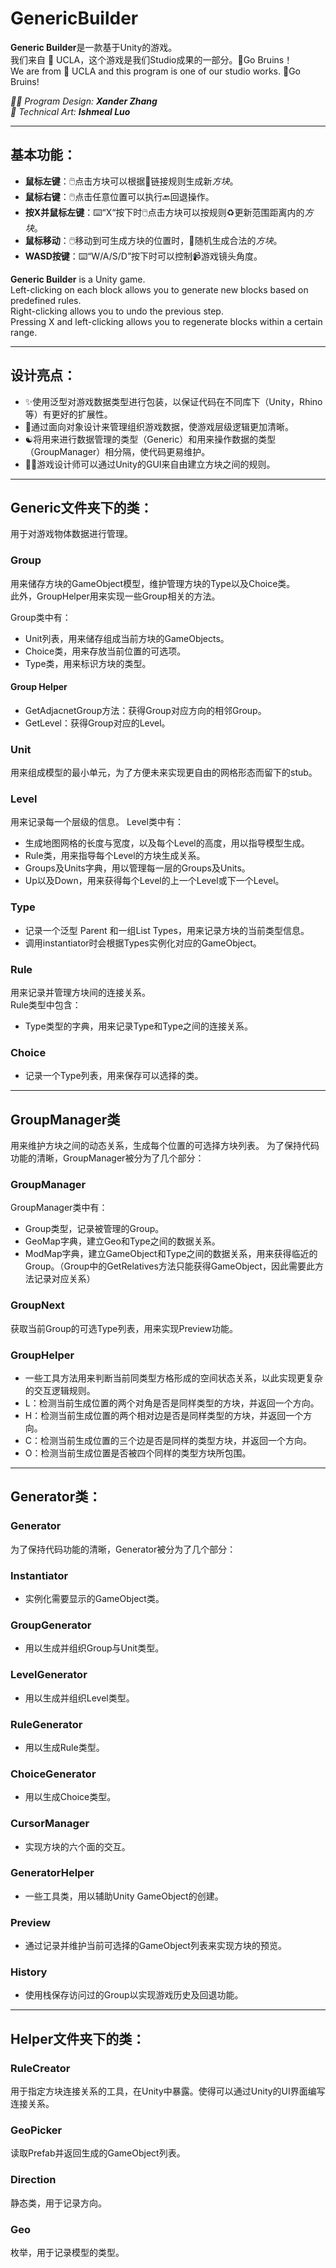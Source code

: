 # GenericBuilder

**Generic Builder**是一款基于Unity的游戏。  
我们来自 🏫 UCLA，这个游戏是我们Studio成果的一部分。🐻Go Bruins！   
We are from 🏫 UCLA and this program is one of our studio works. 🐻Go Bruins! 

*🧑‍💻    Program Design:    **Xander Zhang***  
*🎨    Technical Art:     **Ishmeal Luo***

---

## 基本功能：  

- **鼠标左键**：🖱️点击方块可以根据🔗链接规则生成新*方块*。  
- **鼠标右键**：🖱️点击任意位置可以执行🔙回退操作。  
- **按X并鼠标左键**：⌨️“X“按下时🖱️点击方块可以按规则♻️更新范围距离内的*方块*。  
- **鼠标移动**：🖱️移动到可生成方块的位置时，🎲随机生成合法的*方块*。
- **WASD按键**：⌨️“W/A/S/D”按下时可以控制📹游戏镜头角度。

**Generic Builder** is a Unity game.  
Left-clicking on each block allows you to generate new blocks based on predefined rules.  
Right-clicking allows you to undo the previous step.  
Pressing X and left-clicking allows you to regenerate blocks within a certain range.  

---

## 设计亮点：  

- ✨使用泛型对游戏数据类型进行包装，以保证代码在不同库下（Unity，Rhino等）有更好的扩展性。  
- 🌲通过面向对象设计来管理组织游戏数据，使游戏层级逻辑更加清晰。 
- ☯️将用来进行数据管理的类型（Generic）和用来操作数据的类型（GroupManager）相分隔，使代码更易维护。  
- 🧑‍🎨游戏设计师可以通过Unity的GUI来自由建立方块之间的规则。 

---

## Generic文件夹下的类：
用于对游戏物体数据进行管理。  

### Group
用来储存方块的GameObject模型，维护管理方块的Type以及Choice类。  
此外，GroupHelper用来实现一些Group相关的方法。

Group类中有：
 - Unit列表，用来储存组成当前方块的GameObjects。 
 - Choice类，用来存放当前位置的可选项。  
 - Type类，用来标识方块的类型。 

#### Group Helper

- GetAdjacnetGroup方法：获得Group对应方向的相邻Group。
- GetLevel：获得Group对应的Level。

### Unit  
用来组成模型的最小单元，为了方便未来实现更自由的网格形态而留下的stub。 

### Level
用来记录每一个层级的信息。 
Level类中有： 
- 生成地图网格的长度与宽度，以及每个Level的高度，用以指导模型生成。 
- Rule类，用来指导每个Level的方块生成关系。 
- Groups及Units字典，用以管理每一层的Groups及Units。  
- Up以及Down，用来获得每个Level的上一个Level或下一个Level。 

### Type
- 记录一个泛型<T> Parent 和一组List<T> Types，用来记录方块的当前类型信息。
- 调用instantiator时会根据Types实例化对应的GameObject。
 
### Rule  
用来记录并管理方块间的连接关系。  
Rule类型中包含：  
- Type类型的字典，用来记录Type和Type之间的连接关系。 

### Choice
- 记录一个Type列表，用来保存可以选择的类。

---

## GroupManager类   

用来维护方块之间的动态关系，生成每个位置的可选择方块列表。 
为了保持代码功能的清晰，GroupManager被分为了几个部分：   

### GroupManager 

GroupManager类中有：  
- Group类型，记录被管理的Group。  
- GeoMap字典，建立Geo和Type之间的数据关系。 
- ModMap字典，建立GameObject和Type之间的数据关系，用来获得临近的Group。（Group中的GetRelatives方法只能获得GameObject，因此需要此方法记录对应关系） 

### GroupNext

获取当前Group的可选Type列表，用来实现Preview功能。 

### GroupHelper
- 一些工具方法用来判断当前同类型方格形成的空间状态关系，以此实现更复杂的交互逻辑规则。 
- L：检测当前生成位置的两个对角是否是同样类型的方块，并返回一个方向。  
- H：检测当前生成位置的两个相对边是否是同样类型的方块，并返回一个方向。  
- C：检测当前生成位置的三个边是否是同样的类型方块，并返回一个方向。  
- O：检测当前生成位置是否被四个同样的类型方块所包围。 

---

## Generator类：  

### Generator
为了保持代码功能的清晰，Generator被分为了几个部分：
### Instantiator
- 实例化需要显示的GameObject类。
### GroupGenerator
- 用以生成并组织Group与Unit类型。
### LevelGenerator
- 用以生成并组织Level类型。
### RuleGenerator
- 用以生成Rule类型。
### ChoiceGenerator
- 用以生成Choice类型。
### CursorManager
- 实现方块的六个面的交互。
### GeneratorHelper
- 一些工具类，用以辅助Unity GameObject的创建。
### Preview
- 通过记录并维护当前可选择的GameObject列表来实现方块的预览。
### History
- 使用栈保存访问过的Group以实现游戏历史及回退功能。

---

## Helper文件夹下的类：
### RuleCreator

用于指定方块连接关系的工具，在Unity中暴露。使得可以通过Unity的UI界面编写连接关系。 

### GeoPicker
读取Prefab并返回生成的GameObject列表。 

### Direction
静态类，用于记录方向。 

### Geo
枚举，用于记录模型的类型。 
